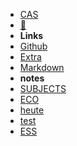 - [CAS](https://slimtux.github.io/School/#/PROJECTS/project.md)
- [💊](PROJECTS/First-post.md)
- **Links**
- [Github](https://github.com/SlimTux/School)
- [Extra](https://gigachad.mataroa.blog) 
- [Markdown](markdown.md)
- **notes**
- [SUBJECTS](https://slimtux.github.io/School/#/notes/subjects.md)
- [ECO](https://slimtux.github.io/School/#/notes/ECO/10.02.23-tariff.md) 
- [heute](notes/ECO/10.02.23-tariff.md)
- [test](https://github.com/SlimTux/School/blob/main/notes/ECO/10.02.23-tariff.md)
- [ESS](https://slimtux.github.io/School/#/notes/ESS/10.02.23-ANIMALFARM.md)

